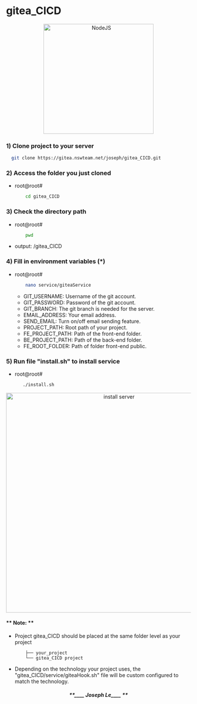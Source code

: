 # gitea_CICD
<div align="center"><img src="https://upload.wikimedia.org/wikipedia/commons/d/d9/Node.js_logo.svg" alt="NodeJS" width="300"></div>

### 1) Clone project to your server
  ```sh
    git clone https://gitea.nswteam.net/joseph/gitea_CICD.git
  ```
### 2) Access the folder you just cloned
* root@root#
    ```sh
        cd gitea_CICD
    ```
### 3) Check the directory path
* root@root#
    ```sh
        pwd
    ```
* output: <path>/gitea_CICD

### 4) Fill in environment variables (*)
* root@root#
    ```sh
        nano service/giteaService
    ```
	* GIT_USERNAME: Username of the git account.
	* GIT_PASSWORD: Password of the git account.
	* GIT_BRANCH: The git branch is needed for the server.
	* EMAIL_ADDRESS: Your email address.
	* SEND_EMAIL: Turn on/off email sending feature.
	* PROJECT_PATH: Root path of your project.
	* FE_PROJECT_PATH: Path of the front-end folder.
	* BE_PROJECT_PATH: Path of the back-end folder.
	* FE_ROOT_FOLDER: Path of folder front-end public.

### 5) Run file "install.sh" to install service
* root@root#
     ```sh
        ./install.sh
    ```
<div align="center"><img src="https://i.ibb.co/VJHhb3y/install-Service.png" alt="install server" width="600"></div>

#### ** Note: ** 

- Project gitea_CICD should be placed at the same folder level as your project
    ```
        ├── your_project
        └── gitea_CICD project
    ```

- Depending on the technology your project uses, the "gitea_CICD/service/giteaHook.sh" file will be custom configured to match the technology.





<div align="center"><h4><i>**____ Joseph Le____ **</i></h4></div>

